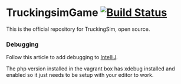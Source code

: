 # TruckingsimGame [![Build Status](https://travis-ci.org/truckingsim/TruckingsimGame.svg?branch=develop-laravel)](https://travis-ci.org/truckingsim/TruckingsimGame)

This is the official repository for TruckingSim, open source.

### Debugging

Follow this article to add debugging to [IntelliJ](http://www.sitepoint.com/install-xdebug-phpstorm-vagrant/).

The php version installed in the vagrant box has xdebug installed and enabled so it just needs to be setup with your
editor to work.
